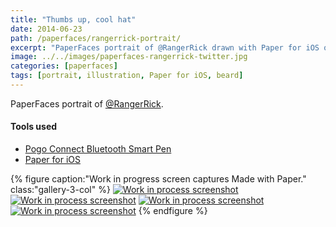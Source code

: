 ```yaml
---
title: "Thumbs up, cool hat"
date: 2014-06-23
path: /paperfaces/rangerrick-portrait/
excerpt: "PaperFaces portrait of @RangerRick drawn with Paper for iOS on an iPad."
image: ../../images/paperfaces-rangerrick-twitter.jpg
categories: [paperfaces]
tags: [portrait, illustration, Paper for iOS, beard]
---
```


PaperFaces portrait of [@RangerRick](https://twitter.com/RangerRick).

#### Tools used

- [Pogo Connect Bluetooth Smart Pen](https://www.amazon.com/gp/product/B009K448L4/ref=as_li_ss_tl?ie=UTF8&camp=1789&creative=390957&creativeASIN=B009K448L4&linkCode=as2&tag=mademist-20)
- [Paper for iOS](https://paper.bywetransfer.com/)

{% figure caption:"Work in progress screen captures Made with Paper." class:"gallery-3-col" %}
[![Work in process screenshot](../../images/paperfaces-rangerrick-process-1-600.jpg)](../../images/paperfaces-rangerrick-process-1-lg.jpg) [![Work in process screenshot](../../images/paperfaces-rangerrick-process-2-600.jpg)](../../images/paperfaces-rangerrick-process-2-lg.jpg) [![Work in process screenshot](../../images/paperfaces-rangerrick-process-3-600.jpg)](../../images/paperfaces-rangerrick-process-3-lg.jpg) [![Work in process screenshot](../../images/paperfaces-rangerrick-process-4-600.jpg)](../../images/paperfaces-rangerrick-process-4-lg.jpg)
{% endfigure %}
